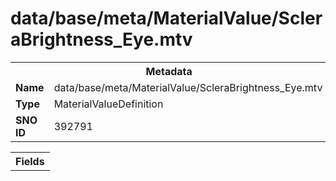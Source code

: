 <h1>data/base/meta/MaterialValue/ScleraBrightness_Eye.mtv</h1><table><tr><th colspan="100%">Metadata</th></tr><tr><td><b>Name</b></td><td>data/base/meta/MaterialValue/ScleraBrightness_Eye.mtv</td></tr><tr><td><b>Type</b></td><td>MaterialValueDefinition</td></tr><tr><td><b>SNO ID</b></td><td>392791</td></tr></table>

<table><tr><th colspan="100%">Fields</th></tr></table>

